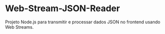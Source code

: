 # Web-Stream-JSON-Reader
Projeto Node.js para transmitir e processar dados JSON no frontend usando Web Streams.
